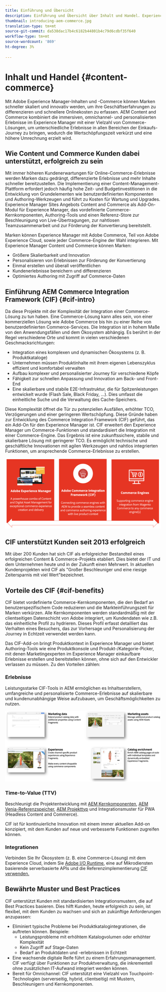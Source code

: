 ```yaml
---
title: Einführung und Übersicht
description: Einführung und Übersicht über Inhalt und Handel. Experience Manager Commerce Integration Framework (CIF) ist ein von der Adobe empfohlenes Muster zur Integration und Erweiterung von Commerce-Dienstleistungen von Magento und anderen kommerziellen Lösungen von Drittanbietern mit dem Experience Cloud.
thumbnail: introducing-aem-commerce.jpg
translation-type: tm+mt
source-git-commit: da538dac17b4c6182b44801b4c79d6cdbf35f640
workflow-type: tm+mt
source-wordcount: '869'
ht-degree: 3%

---
```


# Inhalt und Handel {#content-commerce}

Mit Adobe Experience Manager-Inhalten und -Commerce können Marken schneller skaliert und innovativ werden, um ihre Geschäftserfahrungen zu differenzieren und schnellere Onlinekosten zu erfassen. AEM Content and Commerce kombiniert die immersiven, omnichannel- und personalisierten Erlebnisse im Experience Manager mit einer Vielzahl von Commerce-Lösungen, um unterschiedliche Erlebnisse in allen Bereichen der Einkaufs-Journey zu bringen, wodurch die Wertschöpfungszeit verkürzt und eine höhere Umrechnung erzielt wird.

## Wie Content und Commerce Kunden dabei unterstützt, erfolgreich zu sein

Mit immer höheren Kundenerwartungen für Online-Commerce-Erlebnisse werden Marken dazu gedrängt, differenzierte Erlebnisse und mehr Inhalte schneller bereitzustellen. Die Implementierung einer Content-Management-Plattform erfordert jedoch häufig hohe Zeit- und Budgetinvestitionen in die Entwicklung von Grundelementen wie benutzerdefinierten Komponenten und Authoring-Werkzeugen und führt zu Kosten für Wartung und Upgrades. Experience Manager Sites Angebots Content and Commerce als Add-On-Modul für Experience Manager, das vordefinierte Commerce-Kernkomponenten, Authoring-Tools und einen Referenz-Store zur Beschleunigung von Live-Übertragungen, zur nahtlosen Teamzusammenarbeit und zur Förderung der Konvertierung bereitstellt.

Marken können Experience Manager mit Adobe Commerce, Teil von Adobe Experience Cloud, sowie jeder Commerce-Engine der Wahl integrieren. Mit Experience Manager Content und Commerce können Marken:

* Größere Skalierbarkeit und Innovation
* Personalisieren von Erlebnissen zur Förderung der Konvertierung
* Einmal erstellen und überall veröffentlichen
* Kundenerlebnisse bereichern und differenzieren
* Optimiertes Authoring mit Zugriff auf Commerce-Daten

## Einführung AEM Commerce Integration Framework (CIF) {#cif-intro}

Da diese Projekte mit der Komplexität der Integration einer Commerce-Lösung zu tun haben. Eine Commerce-Lösung kann alles sein, von einer kommerziellen Lösung wie Adobe Commerce bis hin zu einer Reihe von benutzerdefinierten Commerce-Services. Die Integration ist in hohem Maße von den Anwendungsfällen und dem Ökosystem abhängig. Es berührt in der Regel verschiedene Orte und kommt in vielen verschiedenen Geschmacksrichtungen:

* Integration eines komplexen und dynamischen Ökosystems (z. B. Produktkataloge)
* Unternehmen müssen Produktinhalte mit ihrem eigenen Lebenszyklus effizient und komfortabel verwalten
* Aufbau komplexer und personalisierter Journey für verschiedene Köpfe
* Fähigkeit zur schnellen Anpassung und Innovation am Back- und Front-End
* Eine skalierbare und stabile E2E-Infrastruktur, die für Spitzenleistungen entwickelt wurde (Flash Sale, Black Friday, ...). Dies umfasst die einheitliche Suche und die Verwaltung des Cache-Speichers.

Diese Komplexität öffnet die Tür zu potenziellen Ausfällen, erhöhter TCO, Verzögerungen und einer geringeren Wertschöpfung. Diese Gründe haben zur Entwicklung des Commerce Integration Framework (CIF) geführt, das ein Add-On für den Experience Manager ist. CIF erweitert den Experience Manager um Commerce-Funktionen und standardisiert die Integration mit einer Commerce-Engine. Das Ergebnis ist eine zukunftssichere, stabile und skalierbare Lösung mit geringerer TCO. Es ermöglicht technische und geschäftliche Innovationen mit agilen Werkzeugen und nahtlos integrierten Funktionen, um ansprechende Commerce-Erlebnisse zu erstellen.

![CIF-Elemente](./assets/CIF/CIF_Overview.png)

## CIF unterstützt Kunden seit 2013 erfolgreich

Mit über 200 Kunden hat sich CIF als erfolgreicher Bestandteil eines erfolgreichen Content &amp; Commerce-Projekts etabliert. Dies bietet der IT und dem Unternehmen heute und in der Zukunft einen Mehrwert. In aktuellen Kundenprojekten wird CIF als &quot;Großer Beschleuniger und eine riesige Zeitersparnis mit viel Wert&quot;bezeichnet.

## Vorteile des CIF {#cif-benefits}

CIF bietet vordefinierte Commerce-Kernkomponenten, die den Bedarf an benutzerspezifischem Code reduzieren und die Markteinführungszeit für Marken verkürzen. Alle Kernkomponenten werden standardmäßig mit der clientseitigen Datenschicht von Adobe integriert, um Kundendaten wie z.B. das einheitliche Profil zu hydrieren. Dieses Profil erfasst detailliert das Verhalten eines Besuchers, das zur Vorhersage und Personalisierung der Journey in Echtzeit verwendet werden kann.

Das CIF-Add-on bringt Produktkontext in Experience Manager und bietet Authoring-Tools wie eine Produktkonsole und Produkt-/Kategorie-Picker, mit denen Marketingexperten im Experience Manager einkaufbare Erlebnisse erstellen und bereitstellen können, ohne sich auf den Entwickler verlassen zu müssen. Zu den Vorteilen zählen:

### Erlebnisse

Leistungsstarke CIF-Tools in AEM ermöglichen es Inhaltserstellern, umfangreiche und personalisierte Commerce-Erlebnisse auf skalierbare und kundenunabhängige Weise aufzubauen, um Geschäftsmöglichkeiten zu nutzen.

![CIF-Elemente](./assets/CIF/CIF_Product_Experience_Management.png)

### Time-to-Value (TTV)

Beschleunigt die Projektentwicklung mit [AEM Kernkomponenten](https://www.aemcomponents.dev/), [AEM Venia-Referenzspeicher](https://github.com/adobe/aem-cif-guides-venia), [AEM Projekttyp](https://experienceleague.adobe.com/docs/experience-manager-core-components/using/developing/archetype/overview.html?lang=de) und Integrationsmuster für PWA (Headless Content and Commerce).

CIF ist für kontinuierliche Innovation mit einem immer aktuellen Add-on konzipiert, mit dem Kunden auf neue und verbesserte Funktionen zugreifen können.

### Integrationen

Verbinden Sie Ihr Ökosystem (z. B. eine Commerce-Lösung) mit dem Experience Cloud, indem Sie [Adobe I/O Runtime](https://www.adobe.io/apis/experienceplatform/runtime.html), eine auf Mikrodiensten basierende serverbasierte APIs und die Referenzimplementierung [CIF verwenden.](https://github.com/adobe/commerce-cif-graphql-integration-reference)

## Bewährte Muster und Best Practices

CIF unterstützt Kunden mit standardisierten Integrationsmustern, die auf Best Practices basieren. Dies hilft Kunden, heute erfolgreich zu sein, ist flexibel, mit dem Kunden zu wachsen und sich an zukünftige Anforderungen anzupassen:

* Eliminiert typische Probleme bei Produktkatalogintegrationen, die auftreten können. Beispiele:
   * Leistungsprobleme mit erhöhtem Katalogvolumen oder erhöhter Komplexität
   * Kein Zugriff auf Stage-Daten
   * Bedarf an Produktdaten und -erlebnissen in Echtzeit
* Eine wachsende digitale Reife führt zu einem Erfahrungsmanagement. CIF verfügt über Funktionen zur Produktverwaltung, die inkrementell ohne zusätzlichen IT-Aufwand integriert werden können.
* Bereit für Omnichannel: CIF unterstützt eine Vielzahl von Touchpoint-Technologien (serverseitig, hybrid, clientseitig) mit Mustern, Beschleunigern und Kernkomponenten.
